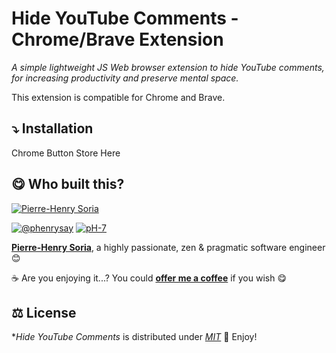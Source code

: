 # Hide YouTube Comments - Chrome/Brave Extension

*A simple lightweight JS Web browser extension to hide YouTube comments, for increasing productivity and preserve mental space.*

This extension is compatible for Chrome and Brave.


## ⤵️ Installation

Chrome Button Store Here

## 😋 Who built this?

[![Pierre-Henry Soria](https://s.gravatar.com/avatar/a210fe61253c43c869d71eaed0e90149?s=200)](https://ph7.me 'Pierre-Henry Soria personal website')

[![@phenrysay][twitter-image]](https://twitter.com/phenrysay) [![pH-7][github-image]](https://github.com/pH-7)

**[Pierre-Henry Soria](https://ph7.me)**, a highly passionate, zen &amp; pragmatic software engineer 😊

️☕️ Are you enjoying it...? You could **[offer me a coffee](https://ko-fi.com/phenry)** if you wish 😋


## ⚖️ License

**Hide YouTube Comments* is distributed under _[MIT](https://opensource.org/licenses/MIT)_ 🎉 Enjoy!


<!-- GitHub's Markdown reference links -->
[twitter-image]: https://img.shields.io/badge/Twitter-1DA1F2?style=for-the-badge&logo=twitter&logoColor=white
[github-image]: https://img.shields.io/badge/GitHub-100000?style=for-the-badge&logo=github&logoColor=white
